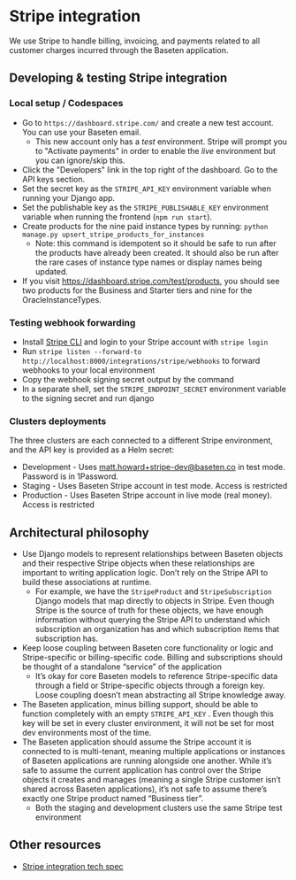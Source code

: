 # Stripe integration

We use Stripe to handle billing, invoicing, and payments related to all customer charges incurred through the Baseten application.

## Developing & testing Stripe integration

### Local setup / Codespaces

- Go to `https://dashboard.stripe.com/` and create a new test account. You can use your Baseten email.
  - This new account only has a _test_ environment. Stripe will prompt you to "Activate payments" in order to enable the _live_ environment but you can ignore/skip this.
- Click the "Developers" link in the top right of the dashboard. Go to the API keys section.
- Set the secret key as the `STRIPE_API_KEY` environment variable when running your Django app.
- Set the publishable key as the `STRIPE_PUBLISHABLE_KEY` environment variable when running the frontend (`npm run start`).
- Create products for the nine paid instance types by running: `python manage.py upsert_stripe_products_for_instances`
  - Note: this command is idempotent so it should be safe to run after the products have already been created. It should also be run after the rare cases of instance type names or display names being updated.
- If you visit https://dashboard.stripe.com/test/products, you should see two products for the Business and Starter tiers and nine for the OracleInstanceTypes.

### Testing webhook forwarding

- Install [Stripe CLI](https://stripe.com/docs/stripe-cli) and login to your Stripe account with `stripe login`
- Run `stripe listen --forward-to http://localhost:8000/integrations/stripe/webhooks` to forward webhooks to your local environment
- Copy the webhook signing secret output by the command
- In a separate shell, set the `STRIPE_ENDPOINT_SECRET` environment variable to the signing secret and run django

### Clusters deployments

The three clusters are each connected to a different Stripe environment, and the API key is provided as a Helm secret:

- Development - Uses matt.howard+stripe-dev@baseten.co in test mode. Password is in 1Password.
- Staging - Uses Baseten Stripe account in test mode. Access is restricted
- Production - Uses Baseten Stripe account in live mode (real money). Access is restricted

## Architectural philosophy

- Use Django models to represent relationships between Baseten objects and their respective Stripe objects when these relationships are important to writing application logic. Don’t rely on the Stripe API to build these associations at runtime.
  - For example, we have the `StripeProduct` and `StripeSubscription` Django models that map directly to objects in Stripe. Even though Stripe is the source of truth for these objects, we have enough information without querying the Stripe API to understand which subscription an organization has and which subscription items that subscription has.
- Keep loose coupling between Baseten core functionality or logic and Stripe-specific or billing-specific code. Billing and subscriptions should be thought of a standalone “service” of the application
  - It’s okay for core Baseten models to reference Stripe-specific data through a field or Stripe-specific objects through a foreign key. Loose coupling doesn’t mean abstracting all Stripe knowledge away.
- The Baseten application, minus billing support, should be able to function completely with an empty `STRIPE_API_KEY` . Even though this key will be set in every cluster environment, it will not be set for most dev environments most of the time.
- The Baseten application should assume the Stripe account it is connected to is multi-tenant, meaning multiple applications or instances of Baseten applications are running alongside one another. While it’s safe to assume the current application has control over the Stripe objects it creates and manages (meaning a single Stripe customer isn’t shared across Baseten applications), it’s not safe to assume there’s exactly one Stripe product named “Business tier”.
  - Both the staging and development clusters use the same Stripe test environment

## Other resources

- [Stripe integration tech spec](https://coda.io/d/_dSCQSpZUKkk/Tech-spec-Stripe-only-billing-infrastructure_su9MY)
